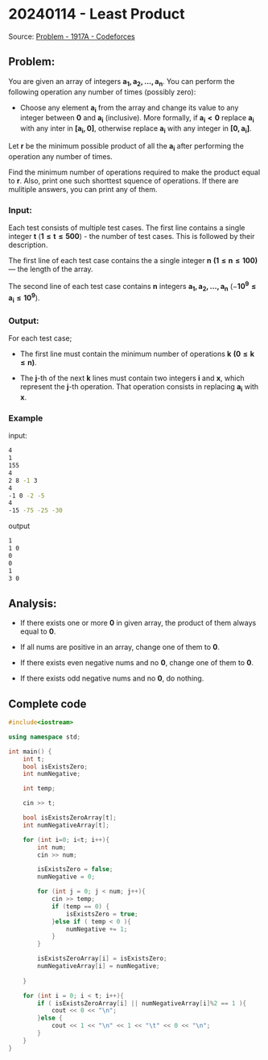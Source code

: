 # 20240114 - Least Product

Source: [Problem - 1917A - Codeforces](https://codeforces.com/problemset/problem/1917/A)

## Problem:

You are given an array of integers $\pmb{a_1,a_2,...,a_n}$. You can perform the following operation any number of times (possibly zero):

- Choose any element $\pmb{a_i}$ from the array and change its value to any integer between $\pmb{0}$ and $\pmb{a_i}$ (inclusive). More formally, if $\pmb{a_i<0}$ replace $\pmb{a_i}$ with any inter in $\pmb{[a_i,0]}$, otherwise replace $\pmb{a_i}$ with any integer in $\pmb{[0,a_i]}$.

Let $\pmb{r}$ be the minimum possible product of all the $\pmb{a_i}$ after performing the operation any number of times.

Find the minimum number of operations required to make the product equal to $\pmb{r}$. Also, print one such shorttest squence of operations. If there are mulitiple answers, you can print any of them.

### Input:

Each test consists of multiple test cases. The first line contains a single integer $\pmb{t}$
 ($\pmb{1≤t≤500}$) - the number of test cases. This is followed by their description.

The first line of each test case contains the a single integer $\pmb{n\ (1≤n≤100)}$ — the length of the array.

The second line of each test case contains $\pmb{n}$ integers  $\pmb{a_1,a_2,...,a_n}$ ($-\pmb{10^9\leq a_i\leq10^9}$).

### Output:

For each test case;

- The first line must contain the minimum number of operations $\pmb{k\ (0\leq k\leq n)}$.

- The $\pmb{j}$-th of the next $\pmb{k}$ lines must contain two integers $\pmb{i}$ and $\pmb{x}$, which represent the    $\pmb{j}$-th operation. That operation consists in replacing $\pmb{a_i}$ with $\pmb{x}$.

### Example

input:

```bash
4
1
155
4
2 8 -1 3
4
-1 0 -2 -5
4
-15 -75 -25 -30
```

output

```bash
1
1 0
0
0
1
3 0

```



## Analysis:

- If there exists one or more $\pmb{0}$ in given array, the product of them always equal to $\pmb{0}$. 

- If all nums are positive in an array, change one of them to $\pmb{0}$.

- If there exists even negative  nums and no $\pmb{0}$, change one of them to $\pmb{0}$.

- If there exists odd negative nums and no $\pmb{0}$, do nothing. 

## Complete code

```cpp
#include<iostream>

using namespace std;

int main() {
    int t;
    bool isExistsZero;
    int numNegative;

    int temp;

    cin >> t;

    bool isExistsZeroArray[t];
    int numNegativeArray[t];

    for (int i=0; i<t; i++){
        int num;
        cin >> num;

        isExistsZero = false;
        numNegative = 0;

        for (int j = 0; j < num; j++){
            cin >> temp;
            if (temp == 0) {
                isExistsZero = true;
            }else if ( temp < 0 ){
                numNegative += 1;
            }
        }

        isExistsZeroArray[i] = isExistsZero;
        numNegativeArray[i] = numNegative;
        
    }

    for (int i = 0; i < t; i++){
        if ( isExistsZeroArray[i] || numNegativeArray[i]%2 == 1 ){
            cout << 0 << "\n";
        }else {
            cout << 1 << "\n" << 1 << "\t" << 0 << "\n";
        }
    }
}
```
